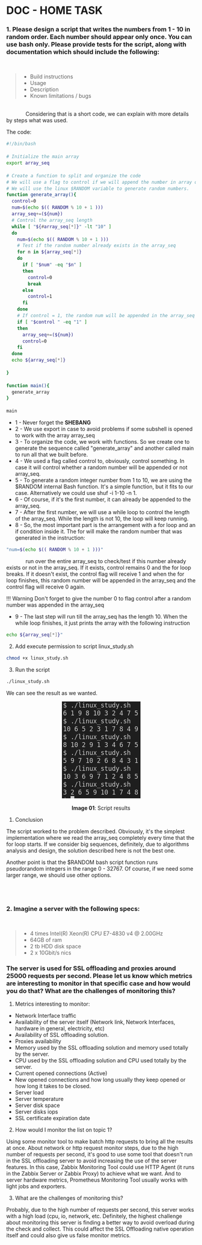 # DOC - HOME TASK

### 1.  Please design a script that writes the numbers from 1 - 10 in random order. Each number should appear only once. You can use bash only. Please provide tests for the script, along with documentation which should include the following:
</br>

> * Build instructions
> * Usage
> * Description
> * Known limitations / bugs

</br>
&nbsp;&nbsp;&nbsp;&nbsp;&nbsp;&nbsp;&nbsp;&nbsp;&nbsp;&nbsp;&nbsp;&nbsp;&nbsp;Considering that is a short code, we can explain with more details by steps what was used. 

The code: 

~~~bash
#!/bin/bash

# Initialize the main array
export array_seq

# Create a function to split and organize the code
# We will use a flag to control if we will append the number in array or not
# We will use the linux $RANDOM variable to generate random numbers. 
function generate_array(){
  control=0 
  num=$(echo $(( RANDOM % 10 + 1 ))) 
  array_seq+=(${num}) 
  # Control the array_seq length
  while [ "${#array_seq[*]}" -lt "10" ]
  do
    num=$(echo $(( RANDOM % 10 + 1 )))
    # Test if the random number already exists in the array_seq
    for n in ${array_seq[*]}
    do
      if [ "$num" -eq "$n" ]
      then
        control=0
        break
      else 
        control=1
      fi
    done
    # If control = 1, the random num will be appended in the array_seq
    if [ "$control " -eq "1" ]
    then
      array_seq+=(${num})
      control=0
    fi
  done
  echo ${array_seq[*]}

}

function main(){
  generate_array
}

main
~~~

  * 1 - Never forget the <b>SHEBANG</b>
  * 2 - We use export in case to avoid problems if some subshell is opened to work with the array array_seq
  * 3 - To organize the code, we work with functions. So we create one to generate the sequence called "generate_array" and another called main to run all that we built before.
  * 4 - We used a flag called control to, obviously, control something. In case it will control whether a random number will be appended or not array_seq.
  * 5 - To generate a random integer number from 1 to 10, we are using the $RANDOM internal Bash function. It's a simple function, but it fits to our case. Alternatively we could use shuf -i 1-10 -n 1.
  * 6 - Of course, if it's the first number, it can already be appended to the array_seq.
  * 7 - After the first number, we will use a while loop to control the length of the array_seq. While the length is not 10, the loop will keep running.
  * 8 - So, the most important part is the arrangement with a for loop and an if condition inside it. The for will make the random number that was generated in the instruction: 
~~~bash 
"num=$(echo $(( RANDOM % 10 + 1 )))" 
~~~
&nbsp;&nbsp;&nbsp;&nbsp;&nbsp;&nbsp;&nbsp;&nbsp;&nbsp;&nbsp;&nbsp;&nbsp;&nbsp;run over the entire array_seq to check/test if this number already exists or not in the array_seq. If it exists, control remains 0 and the for loop breaks. If it doesn't exist, the control flag will receive 1 and when the for loop finishes, this random number will be appended in the array_seq and the control flag will receive 0 again.
  
!!! Warning Don't forget to give the number 0 to flag control after a random number was appended in the array_seq

  * 9 - The last step will run till the array_seq has the length 10. When the while loop finishes, it just prints the array with the following instruction 
~~~bash
echo ${array_seq[*]}"
~~~

2. Add execute permission to script linux_study.sh

~~~bash
chmod +x linux_study.sh
~~~

3. Run the script

~~~bash
./linux_study.sh
~~~

We can see the result as we wanted.

<p align="center">
  <img src="img/linux_study.png">
</p>
<p align="center"><b>Image 01</b>: Script results</p>

1. Conclusion

The script worked to the problem described. Obviously, it's the simplest implementation where we read the array_seq completely every time  that the for loop starts. If we consider big sequences, definitely, due to algorithms analysis and design, the solution described here is not the best one. 

Another point is that the $RANDOM bash script function runs pseudorandom integers in the range 0 - 32767. Of course, if we need some larger range, we should use other options.

</br>
</br>

### 2. Imagine a server with the following specs:
</br>

> * 4 times Intel(R) Xeon(R) CPU E7-4830 v4 @ 2.00GHz
> * 64GB of ram
> * 2 tb HDD disk space
> * 2 x 10Gbit/s nics

### The server is used for SSL offloading and proxies around 25000 requests per second. Please let us know which metrics are interesting to monitor in that specific case and how would you do that? What are the challenges of monitoring this?

1. Metrics interesting to monitor:

* Network Interface traffic
* Availability of the server itself (Network link, Network Interfaces, hardware in general, electricity, etc)
* Availability of SSL offloading solution.
* Proxies availability
* Memory used by the SSL offloading solution and memory used totally by the server.
* CPU used by the SSL offloading solution and CPU used totally by the server.
* Current opened connections (Active)
* New opened connections and how long usually they keep opened or how long it takes to be closed.
* Server load 
* Server temperature
* Server disk space
* Server disks iops
* SSL certificate expiration date

2. How would I monitor the list on topic 1? 

Using some monitor tool to make batch http requests to bring all the results at once. About network or http request monitor steps, due to the high number of requests per second, it's good to use some tool that doesn't run in the SSL offloading server to avoid increasing the use of the server features. In this case, Zabbix Monitoring Tool could use HTTP Agent (it runs in the Zabbix Server or Zabbix Proxy) to achieve what we want. And to server hardware metrics, Prometheus Monitoring Tool usually works with light jobs and exporters.

3. What are the challenges of monitoring this?

Probably, due to the high number of requests per second, this server works with a high load (cpu, io, network, etc. Definitely, the highest challenge about monitoring this server is finding a better way to avoid overload during the check and collect. This could affect the SSL Offloading native operation itself and could also give us false monitor metrics. 
